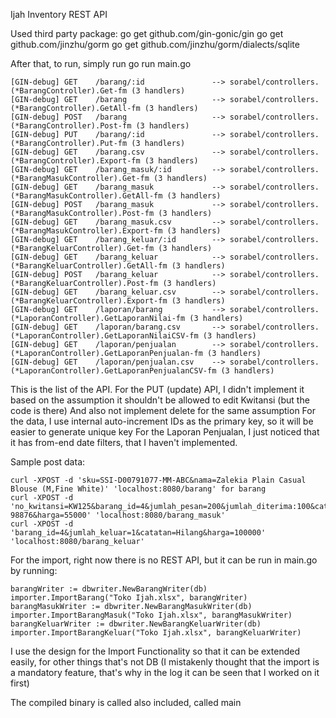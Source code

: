 Ijah Inventory REST API

Used third party package:
go get github.com/gin-gonic/gin
go get github.com/jinzhu/gorm
go get github.com/jinzhu/gorm/dialects/sqlite

After that, to run, simply run go run main.go
```
[GIN-debug] GET    /barang/:id               --> sorabel/controllers.(*BarangController).Get-fm (3 handlers)
[GIN-debug] GET    /barang                   --> sorabel/controllers.(*BarangController).GetAll-fm (3 handlers)
[GIN-debug] POST   /barang                   --> sorabel/controllers.(*BarangController).Post-fm (3 handlers)
[GIN-debug] PUT    /barang/:id               --> sorabel/controllers.(*BarangController).Put-fm (3 handlers)
[GIN-debug] GET    /barang.csv               --> sorabel/controllers.(*BarangController).Export-fm (3 handlers)
[GIN-debug] GET    /barang_masuk/:id         --> sorabel/controllers.(*BarangMasukController).Get-fm (3 handlers)
[GIN-debug] GET    /barang_masuk             --> sorabel/controllers.(*BarangMasukController).GetAll-fm (3 handlers)
[GIN-debug] POST   /barang_masuk             --> sorabel/controllers.(*BarangMasukController).Post-fm (3 handlers)
[GIN-debug] GET    /barang_masuk.csv         --> sorabel/controllers.(*BarangMasukController).Export-fm (3 handlers)
[GIN-debug] GET    /barang_keluar/:id        --> sorabel/controllers.(*BarangKeluarController).Get-fm (3 handlers)
[GIN-debug] GET    /barang_keluar            --> sorabel/controllers.(*BarangKeluarController).GetAll-fm (3 handlers)
[GIN-debug] POST   /barang_keluar            --> sorabel/controllers.(*BarangKeluarController).Post-fm (3 handlers)
[GIN-debug] GET    /barang_keluar.csv        --> sorabel/controllers.(*BarangKeluarController).Export-fm (3 handlers)
[GIN-debug] GET    /laporan/barang           --> sorabel/controllers.(*LaporanController).GetLaporanNilai-fm (3 handlers)
[GIN-debug] GET    /laporan/barang.csv       --> sorabel/controllers.(*LaporanController).GetLaporanNilaiCSV-fm (3 handlers)
[GIN-debug] GET    /laporan/penjualan        --> sorabel/controllers.(*LaporanController).GetLaporanPenjualan-fm (3 handlers)
[GIN-debug] GET    /laporan/penjualan.csv    --> sorabel/controllers.(*LaporanController).GetLaporanPenjualanCSV-fm (3 handlers)
```

This is the list of the API.
For the PUT (update) API, I didn't implement it based on the assumption it shouldn't be allowed to edit Kwitansi (but the code is there)
And also not implement delete for the same assumption
For the data, I use internal auto-increment IDs as the primary key, so it will be easier to generate unique key
For the Laporan Penjualan, I just noticed that it has from-end date filters, that I haven't implemented.

Sample post data:
```
curl -XPOST -d 'sku=SSI-D00791077-MM-ABC&nama=Zalekia Plain Casual Blouse (M,Fine White)' 'localhost:8080/barang' for barang
curl -XPOST -d 'no_kwitansi=KW125&barang_id=4&jumlah_pesan=200&jumlah_diterima:100&catatan=20171103-98876&harga=55000' 'localhost:8080/barang_masuk'
curl -XPOST -d 'barang_id=4&jumlah_keluar=1&catatan=Hilang&harga=100000' 'localhost:8080/barang_keluar'
```

For the import, right now there is no REST API, but it can be run in main.go by running:
```
barangWriter := dbwriter.NewBarangWriter(db)
importer.ImportBarang("Toko Ijah.xlsx", barangWriter)
barangMasukWriter := dbwriter.NewBarangMasukWriter(db)
importer.ImportBarangMasuk("Toko Ijah.xlsx", barangMasukWriter)
barangKeluarWriter := dbwriter.NewBarangKeluarWriter(db)
importer.ImportBarangKeluar("Toko Ijah.xlsx", barangKeluarWriter)
```

I use the design for the Import Functionality so that it can be extended easily, for other things that's not DB
(I mistakenly thought that the import is a mandatory feature, that's why in the log it can be seen that I worked on it first)

The compiled binary is called also included, called main

